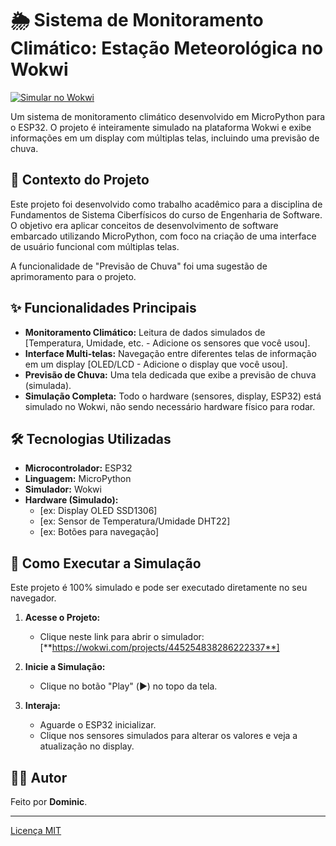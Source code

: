 # 🌦️ Sistema de Monitoramento Climático: Estação Meteorológica no Wokwi

[![Simular no Wokwi](https://img.shields.io/badge/Simular%20no-Wokwi-blue?logo=wokwi)](https://wokwi.com/projects/[SEU_LINK_DO_PROJETO_AQUI])

Um sistema de monitoramento climático desenvolvido em MicroPython para o ESP32. O projeto é inteiramente simulado na plataforma Wokwi e exibe informações em um display com múltiplas telas, incluindo uma previsão de chuva.

## 📖 Contexto do Projeto

Este projeto foi desenvolvido como trabalho acadêmico para a disciplina de Fundamentos de Sistema Ciberfísicos do curso de Engenharia de Software. O objetivo era aplicar conceitos de desenvolvimento de software embarcado utilizando MicroPython, com foco na criação de uma interface de usuário funcional com múltiplas telas.

A funcionalidade de "Previsão de Chuva" foi uma sugestão de aprimoramento para o projeto.

## ✨ Funcionalidades Principais

* **Monitoramento Climático:** Leitura de dados simulados de [Temperatura, Umidade, etc. - Adicione os sensores que você usou].
* **Interface Multi-telas:** Navegação entre diferentes telas de informação em um display [OLED/LCD - Adicione o display que você usou].
* **Previsão de Chuva:** Uma tela dedicada que exibe a previsão de chuva (simulada).
* **Simulação Completa:** Todo o hardware (sensores, display, ESP32) está simulado no Wokwi, não sendo necessário hardware físico para rodar.

## 🛠️ Tecnologias Utilizadas

* **Microcontrolador:** ESP32
* **Linguagem:** MicroPython
* **Simulador:** Wokwi
* **Hardware (Simulado):**
    * [ex: Display OLED SSD1306]
    * [ex: Sensor de Temperatura/Umidade DHT22]
    * [ex: Botões para navegação]

## 🚀 Como Executar a Simulação

Este projeto é 100% simulado e pode ser executado diretamente no seu navegador.

1.  **Acesse o Projeto:**
    * Clique neste link para abrir o simulador: [**https://wokwi.com/projects/445254838286222337**]

2.  **Inicie a Simulação:**
    * Clique no botão "Play" (▶️) no topo da tela.

3.  **Interaja:**
    * Aguarde o ESP32 inicializar.
    * Clique nos sensores simulados para alterar os valores e veja a atualização no display.

## 👨‍💻 Autor

Feito por **Dominic**.

---
[Licença MIT](https://opensource.org/licenses/MIT)

